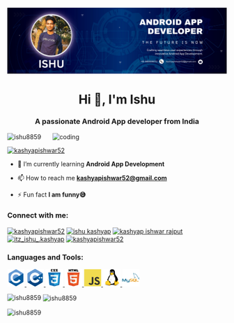 ![logo](https://github.com/ishu8859/ishu8859/blob/main/GitHub%20Banner.png)
<h1 align="center">Hi 👋, I'm Ishu</h1>
<h3 align="center">A passionate Android App developer from India</h3>

<img align="right" alt="coding" width="400" src="https://www.stealthtechnocrats.com/stealth_blogs/uploads/blogsdata/stealth.gif">

<p align="left"> <img src="https://komarev.com/ghpvc/?username=ishu8859&label=Profile%20views&color=0e75b6&style=flat" alt="ishu8859" /> </p>

<p align="left"> <a href="https://twitter.com/kashyapishwar52" target="blank"><img src="https://img.shields.io/twitter/follow/kashyapishwar52?logo=twitter&style=for-the-badge" alt="kashyapishwar52" /></a> </p>

- 🌱 I’m currently learning **Android App Development**

- 📫 How to reach me **kashyapishwar52@gmail.com**

- ⚡ Fun fact **I am funny😅**

<h3 align="left">Connect with me:</h3>
<p align="left">
<a href="https://twitter.com/kashyapishwar52" target="blank"><img align="center" src="https://raw.githubusercontent.com/rahuldkjain/github-profile-readme-generator/master/src/images/icons/Social/twitter.svg" alt="kashyapishwar52" height="30" width="40" /></a>
<a href="https://www.linkedin.com/in/ishu-kashyap-82a8a3258/" target="blank"><img align="center" src="https://raw.githubusercontent.com/rahuldkjain/github-profile-readme-generator/master/src/images/icons/Social/linked-in-alt.svg" alt="ishu kashyap" height="30" width="40" /></a>
<a href="https://fb.com/kashyap ishwar rajput" target="blank"><img align="center" src="https://raw.githubusercontent.com/rahuldkjain/github-profile-readme-generator/master/src/images/icons/Social/facebook.svg" alt="kashyap ishwar rajput" height="30" width="40" /></a>
<a href="https://instagram.com/itz_ishu_kashyap._" target="blank"><img align="center" src="https://raw.githubusercontent.com/rahuldkjain/github-profile-readme-generator/master/src/images/icons/Social/instagram.svg" alt="itz_ishu_.kashyap" height="30" width="40" /></a>
<a href="https://www.hackerrank.com/kashyapishwar52" target="blank"><img align="center" src="https://raw.githubusercontent.com/rahuldkjain/github-profile-readme-generator/master/src/images/icons/Social/hackerrank.svg" alt="kashyapishwar52" height="30" width="40" /></a>
</p>

<h3 align="left">Languages and Tools:</h3>
<p align="left"> <a href="https://www.cprogramming.com/" target="_blank" rel="noreferrer"> <img src="https://raw.githubusercontent.com/devicons/devicon/master/icons/c/c-original.svg" alt="c" width="40" height="40"/> </a> <a href="https://www.w3schools.com/cpp/" target="_blank" rel="noreferrer"> <img src="https://raw.githubusercontent.com/devicons/devicon/master/icons/cplusplus/cplusplus-original.svg" alt="cplusplus" width="40" height="40"/> </a> <a href="https://www.w3schools.com/css/" target="_blank" rel="noreferrer"> <img src="https://raw.githubusercontent.com/devicons/devicon/master/icons/css3/css3-original-wordmark.svg" alt="css3" width="40" height="40"/> </a> <a href="https://www.w3.org/html/" target="_blank" rel="noreferrer"> <img src="https://raw.githubusercontent.com/devicons/devicon/master/icons/html5/html5-original-wordmark.svg" alt="html5" width="40" height="40"/> </a> <a href="https://developer.mozilla.org/en-US/docs/Web/JavaScript" target="_blank" rel="noreferrer"> <img src="https://raw.githubusercontent.com/devicons/devicon/master/icons/javascript/javascript-original.svg" alt="javascript" width="40" height="40"/> </a> <a href="https://www.linux.org/" target="_blank" rel="noreferrer"> <img src="https://raw.githubusercontent.com/devicons/devicon/master/icons/linux/linux-original.svg" alt="linux" width="40" height="40"/> </a> <a href="https://www.mysql.com/" target="_blank" rel="noreferrer"> <img src="https://raw.githubusercontent.com/devicons/devicon/master/icons/mysql/mysql-original-wordmark.svg" alt="mysql" width="40" height="40"/> </a> </p>

<p><img align="left" src="https://github-readme-stats.vercel.app/api/top-langs?username=ishu8859&show_icons=true&locale=en&layout=compact" alt="ishu8859" /></p>

<p>&nbsp;<img align="center" src="https://github-readme-stats.vercel.app/api?username=ishu8859&show_icons=true&locale=en" alt="ishu8859" /></p>

<p><img align="center" src="https://github-readme-streak-stats.herokuapp.com/?user=ishu8859&" alt="ishu8859" /></p>
